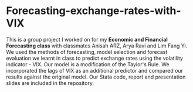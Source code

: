 # Forecasting-exchange-rates-with-VIX

This is a group project I worked on for my **Economic and Financial Forecasting class** with classmates Anisah ARZ, Arya Ravi and Lim Fang Yi. We used the methods of forecasting, model selection and forecast evaluation  we learnt in class to predict exchange rates using the volatility indicator - VIX. Our model is a modification of the Taylor's Rule. We incorporated the lags of VIX as an additional predictor and compared our results against the original model. Our Stata code, report and presentation slides are included in the repository. 
